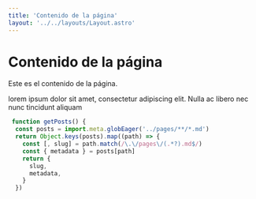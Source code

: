 ```yaml
---
title: 'Contenido de la página'
layout: '../../layouts/Layout.astro'
---
```


# Contenido de la página

Este es el contenido de la página.

lorem ipsum dolor sit amet, consectetur adipiscing elit. Nulla ac libero nec nunc tincidunt aliquam

``` javascript
 function getPosts() {
  const posts = import.meta.globEager('../pages/**/*.md')
  return Object.keys(posts).map((path) => {
    const [, slug] = path.match(/\.\/pages\/(.*?).md$/)
    const { metadata } = posts[path]
    return {
      slug,
      metadata,
    }
  })
```